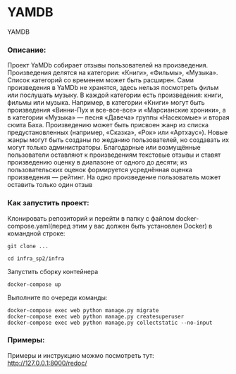 # YAMDB
YAMDB

### Описание:

Проект YaMDb собирает отзывы пользователей на произведения. Произведения делятся на категории: «Книги», «Фильмы», «Музыка». Список категорий со временем может быть расширен.
Сами произведения в YaMDb не хранятся, здесь нельзя посмотреть фильм или послушать музыку.
В каждой категории есть произведения: книги, фильмы или музыка. Например, в категории «Книги» могут быть произведения «Винни-Пух и все-все-все» и «Марсианские хроники», а в категории «Музыка» — песня «Давеча» группы «Насекомые» и вторая сюита Баха.
Произведению может быть присвоен жанр из списка предустановленных (например, «Сказка», «Рок» или «Артхаус»). Новые жанры могут быть созданы по жеданию пользователей, но создавать их могут только администраторы.
Благодарные или возмущённые пользователи оставляют к произведениям текстовые отзывы и ставят произведению оценку в диапазоне от одного до десяти; из пользовательских оценок формируется усреднённая оценка произведения — рейтинг. На одно произведение пользователь может оставить только один отзыв

### Как запустить проект:

Клонировать репозиторий и перейти в папку с файлом
docker-compose.yaml(перед этим у вас должен быть установлен Docker)
в командной строке:

```
git clone ...
```

```
cd infra_sp2/infra
```
Запустить сборку контейнера 
```
docker-compose up
```
Выполните по очереди команды:
```
docker-compose exec web python manage.py migrate
docker-compose exec web python manage.py createsuperuser
docker-compose exec web python manage.py collectstatic --no-input 
```

### Примеры:

Примеры и инструкцию можмо посмотреть тут:
http://127.0.0.1:8000/redoc/

